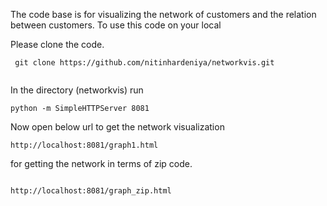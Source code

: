 
The code base is for visualizing the network of customers and the relation between customers. To use this code on your local 


Please clone the code. 
 
```
 git clone https://github.com/nitinhardeniya/networkvis.git
 
```

In the directory (networkvis) run 

```
python -m SimpleHTTPServer 8081

```

Now open below url to get the network visualization 

```
http://localhost:8081/graph1.html
```

for getting the network in terms of zip code.


```

http://localhost:8081/graph_zip.html

```
